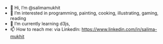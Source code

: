 - 👋 Hi, I’m @salimamukhit
- 👀 I’m interested in programming, painting, cooking, illustrating, gaming, reading
- 🌱 I’m currently learning d3js, 
- 📫 How to reach me: via LinkedIn: https://www.linkedin.com/in/salima-mukhit
